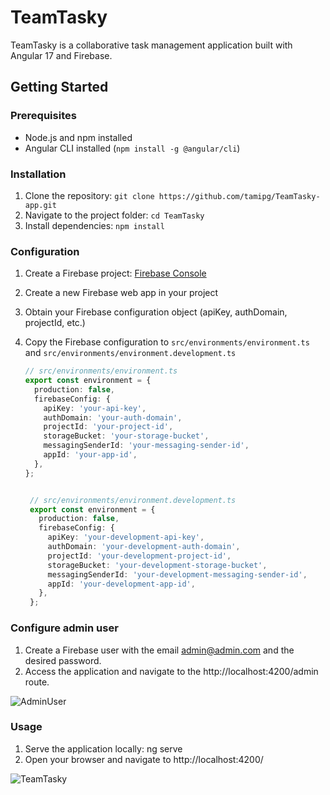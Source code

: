 # TeamTasky

TeamTasky is a collaborative task management application built with Angular 17 and Firebase.

## Getting Started

### Prerequisites

- Node.js and npm installed
- Angular CLI installed (`npm install -g @angular/cli`)

### Installation

1. Clone the repository: `git clone https://github.com/tamipg/TeamTasky-app.git`
2. Navigate to the project folder: `cd TeamTasky`
3. Install dependencies: `npm install`

### Configuration

1. Create a Firebase project: [Firebase Console](https://console.firebase.google.com/)
2. Create a new Firebase web app in your project
3. Obtain your Firebase configuration object (apiKey, authDomain, projectId, etc.)
4. Copy the Firebase configuration to `src/environments/environment.ts` and `src/environments/environment.development.ts`

   ```typescript
   // src/environments/environment.ts
   export const environment = {
     production: false,
     firebaseConfig: {
       apiKey: 'your-api-key',
       authDomain: 'your-auth-domain',
       projectId: 'your-project-id',
       storageBucket: 'your-storage-bucket',
       messagingSenderId: 'your-messaging-sender-id',
       appId: 'your-app-id',
     },
   };
   

    // src/environments/environment.development.ts
    export const environment = {
      production: false,
      firebaseConfig: {
        apiKey: 'your-development-api-key',
        authDomain: 'your-development-auth-domain',
        projectId: 'your-development-project-id',
        storageBucket: 'your-development-storage-bucket',
        messagingSenderId: 'your-development-messaging-sender-id',
        appId: 'your-development-app-id',
      },
    };
   

### Configure admin user
1. Create a Firebase user with the email admin@admin.com and the desired password.
2. Access the application and navigate to the http://localhost:4200/admin route.

![AdminUser](https://i.ibb.co/G526vnR/admin.png)


### Usage
1. Serve the application locally: ng serve
2. Open your browser and navigate to http://localhost:4200/



![TeamTasky](https://i.ibb.co/BHkdK8W/app.png)